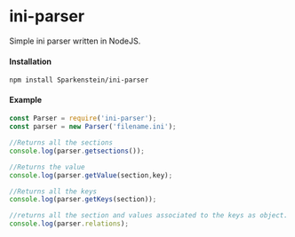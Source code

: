 # ini-parser

Simple ini parser written in NodeJS.

#### Installation
```npm install Sparkenstein/ini-parser```


#### Example
```JavaScript
const Parser = require('ini-parser');
const parser = new Parser('filename.ini');

//Returns all the sections
console.log(parser.getsections());

//Returns the value
console.log(parser.getValue(section,key);

//Returns all the keys
console.log(parser.getKeys(section));

//returns all the section and values associated to the keys as object.
console.log(parser.relations);
```